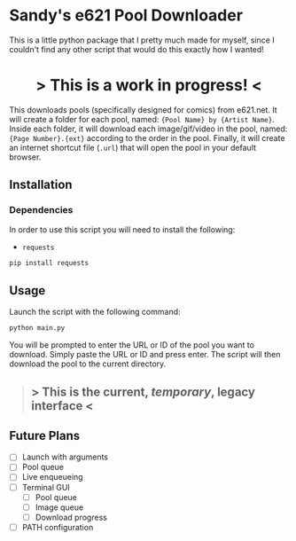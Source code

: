 # Sandy's e621 Pool Downloader
This is a little python package that I pretty much made for myself, since
I couldn't find any other script that would do this exactly how I wanted!

<div align="center">
  <h1>> This is a work in progress! <</h1>
</div>

This downloads pools (specifically designed for comics) from e621.net.
It will create a folder for each pool, named: `{Pool Name} by {Artist Name}`. 
Inside each folder, it will download each image/gif/video in the pool, named:
`{Page Number}.{ext}` according to the order in the pool. Finally, it will
create an internet shortcut file (`.url`) that will open the pool in your
default browser.

## Installation

### Dependencies
In order to use this script you will need to install the following:
- `requests`

```bash
pip install requests
```

## Usage
Launch the script with the following command:
```bash
python main.py
```
You will be prompted to enter the URL or ID of the pool you want to download.
Simply paste the URL or ID and press enter. The script will then download the
pool to the current directory.

> ## > This is the current, *temporary*, legacy interface <

## Future Plans
- [ ] Launch with arguments
- [ ] Pool queue
- [ ] Live enqueueing
- [ ] Terminal GUI
    - [ ] Pool queue
    - [ ] Image queue
    - [ ] Download progress
- [ ] PATH configuration